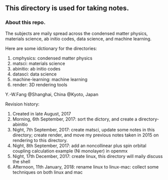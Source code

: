 ## This directory is used for taking notes.

### About this repo.

The subjects are maily spread across the condensed matter physics, materials science, ab initio codes, data science, and machine learning.

Here are some idctionary for the directories:

1. cmphysics: condensed matter physics
2. matsci: materials science
3. abinitio: ab initio codes
4. datasci: data science
5. machine-learning: machine learning
6. render: 3D rendering tools


Y.-W.Fang 
@Shanghai, China
@Kyoto, Japan


Revision history:
1. Created in late August, 2017
2. Morning, 6th September, 2017: sort the dictory, and create a directory-abinitio
3. Night, 7th September, 2017: create matsci, update some notes in this directory; create render, and move my previous notes taken in 2015 on rendering to this directory.
4. Night, 8th September, 2017: add an noncollinear plus spin orbital coupling calculation example (Ni monolayer) in openmx
5. Night, 17th December, 2017: create linux, this directory will maily discuss the shell
6. Afternoon, 11th January, 2018: rename linux to linux-mac: collect some techniques on both linux and mac

